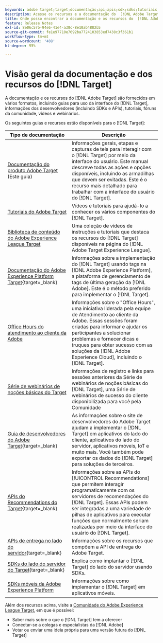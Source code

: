 ```yaml
---
keywords: adobe target;target;documentação;api;apis;sdk;sdks;tutoriais;doc;documentação
description: Acesse os recursos e a documentação do  [!DNL Adobe Target] , incluindo a ajuda online, tutoriais, vídeos e a documentação do desenvolvedor (SDKs, APIs e bibliotecas JavaScript).
title: Onde posso encontrar a documentação e os recursos do  [!DNL Adobe Target]?
feature: Release Notes
exl-id: 8e06c57b-94e6-41e4-a30c-8e10ab4882b5
source-git-commit: fe1e97710e7692ba7724103853ed7438c3f361b1
workflow-type: tm+mt
source-wordcount: '408'
ht-degree: 95%

---
```


# Visão geral da documentação e dos recursos do [!DNL Target]

A documentação e os recursos do [!DNL Adobe Target] são fornecidos em vários formatos, incluindo guias para uso da interface do [!DNL Target], informações dos desenvolvedores (incluindo SDKs e APIs), tutoriais, fóruns da comunidade, vídeos e webinários.

Os seguintes guias e recursos estão disponíveis para o [!DNL Target]:

| Tipo de documentação | Descrição |
| --- | --- |
| [Documentação do produto Adobe Target](/help/main/target-home.md)<br>(Este guia) | Informações gerais, etapas e capturas de tela para interagir com o [!DNL Target] por meio da interface do usuário. Este manual descreve todas as ações e opções disponíveis, incluindo as armadilhas que devem ser evitadas. Este é o recurso mais detalhado para trabalhar com a interface do usuário do [!DNL Target]. |
| [Tutoriais do Adobe Target](https://experienceleague.adobe.com/docs/target-learn/tutorials/overview.html?lang=pt-BR) | Vídeos e tutoriais para ajudá-lo a conhecer os vários componentes do [!DNL Target]. |
| [Biblioteca de conteúdo do Adobe Experience League Target](https://guided.adobe.com/#recommended/solutions/target) | Uma coleção de vídeos de instruções e tutoriais que destaca os recursos do [!DNL Target] disponíveis na página do [!DNL Adobe Target Experience League]. |
| [Documentação do Adobe Experience Platform Target](https://experienceleague.adobe.com/docs/target-dev/developer/client-side/at-js-implementation/deploy-at-js/implement-target-using-adobe-launch.html){target=_blank} | Informações sobre a implementação do [!DNL Target] usando tags na [!DNL Adobe Experience Platform], a plataforma de gerenciamento de tags de última geração da [!DNL Adobe]. Este é o método preferido para implementar o [!DNL Target]. |
| [Office Hours do atendimento ao cliente da Adobe](/help/main/cmp-resources-and-contact-information.md#concept_58EA30379D3B48C4848BA2A8C464A5B7) | Informações sobre o &quot;Office Hours&quot;, uma iniciativa liderada pela equipe de Atendimento ao cliente da Adobe. Essas sessões foram criadas para informar e ajudar os participantes a solucionar problemas e fornecer dicas e truques para obter sucesso com as soluções da [!DNL Adobe Experience Cloud], incluindo o [!DNL Target]. |
| [Série de webinários de noções básicas do Target](https://landing.adobe.com/acs/2018/na/adobe-target/registration.html) | Informações de registro e links para sessões anteriores da Série de webinários de noções básicas do [!DNL Target], uma Série de webinários de sucesso do cliente disponibilizada para você pela Comunidade |
| [Guia de desenvolvedores do Adobe Target](https://experienceleague.adobe.com/docs/target-dev/developer/overview.html?lang=pt-BR){target=_blank} | As informações sobre o site de desenvolvedores do Adobe Target ajudam a implementar o [!DNL Target] em aplicativos do lado do cliente, aplicativos do lado do servidor, aplicativos móveis, IoT e muito mais. Você também pode exportar os dados do [!DNL Target] para soluções de terceiros. |
| [APIs do Recommendations do Target](https://experienceleague.adobe.com/docs/target-dev/developer/api/recommendations-api/overview.html?lang=pt-BR){target=_blank} | Informações sobre as APIs do [!UICONTROL Recommendations] que permitem interagir programaticamente com os servidores de recomendações do [!DNL Target]. Essas APIs podem ser integradas a uma variedade de pilhas de aplicativos para executar funções que normalmente seriam realizadas por meio da interface do usuário do [!DNL Target]. |
| [APIs de entrega no lado do servidor](https://experienceleague.adobe.com/docs/target-dev/developer/server-side/server-side-overview.html){target=_blank} | Informações sobre os recursos que compõem a API de entrega do Adobe Target. |
| [SDKs do lado do servidor do Target](https://experienceleague.adobe.com/docs/target-dev/developer/server-side/getting-started.html?lang=pt-BR){target=_blank} | Explica como implantar o [!DNL Target] do lado do servidor usando SDKs. |
| [SDKs móveis da Adobe Experience Platform](https://experienceleague.adobe.com/docs/mobile.html?lang=pt-BR) | Informações sobre como implementar o [!DNL Target] em aplicativos móveis. |

Além dos recursos acima, visite a [Comunidade do Adobe Experience League Target](https://experienceleaguecommunities.adobe.com/t5/adobe-target/ct-p/adobe-target-community), em que é possível:

* Saber mais sobre o que o [!DNL Target] tem a oferecer
* Conectar-se a colegas e especialistas da [!DNL Adobe]
* Votar ou enviar uma ideia própria para uma versão futura do [!DNL Target]